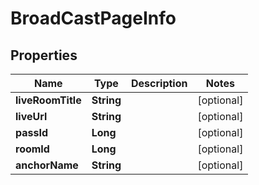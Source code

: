 

# BroadCastPageInfo


## Properties

Name | Type | Description | Notes
------------ | ------------- | ------------- | -------------
**liveRoomTitle** | **String** |  |  [optional]
**liveUrl** | **String** |  |  [optional]
**passId** | **Long** |  |  [optional]
**roomId** | **Long** |  |  [optional]
**anchorName** | **String** |  |  [optional]



